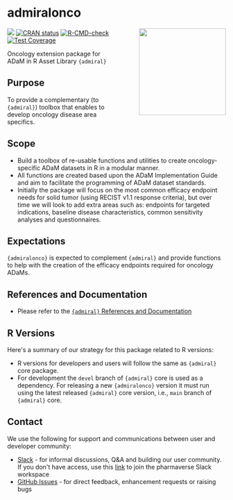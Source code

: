 # admiralonco

<img src="man/figures/logo.png" align="right" width="200" style="margin-left:50px;"/>

<!-- badges: start -->
[<img src="http://pharmaverse.org/shields/admiral.svg">](https://pharmaverse.org)
[![CRAN status](https://www.r-pkg.org/badges/version/admiralonco)](https://CRAN.R-project.org/package=admiralonco)
[![R-CMD-check](https://github.com/pharmaverse/admiralonco/actions/workflows/R-CMD-check.yml/badge.svg)](https://github.com/pharmaverse/admiralonco/actions/workflows/R-CMD-check.yml)
[![Test Coverage](https://raw.githubusercontent.com/pharmaverse/admiralonco/badges/devel/test-coverage.svg)](https://github.com/pharmaverse/admiralonco/actions/workflows/code-coverage.yml)
<!-- badges: end -->

Oncology extension package for ADaM in R Asset Library `{admiral}`

## Purpose

To provide a complementary (to `{admiral}`) toolbox that enables to develop oncology disease area specifics.

## Scope

* Build a toolbox of re-usable functions and utilities to create oncology-specific ADaM datasets in R in a modular manner.
* All functions are created based upon the ADaM Implementation Guide and aim to facilitate the programming of ADaM dataset standards.
* Initially the package will focus on the most common efficacy endpoint needs for solid tumor (using RECIST v1.1 response criteria),
but over time we will look to add extra areas such as: endpoints for targeted indications, baseline disease characteristics, common
sensitivity analyses and questionnaires.

## Expectations

`{admiralonco}` is expected to complement `{admiral}` and provide functions to help with the creation of the efficacy endpoints required for oncology ADaMs.

## References and Documentation

* Please refer to the [`{admiral}` References and Documentation](https://pharmaverse.github.io/admiral/index.html#references-and-documentation)

## R Versions

Here's a summary of our strategy for this package related to R versions:

* R versions for developers and users will follow the same as `{admiral}` core package.
* For development the `devel` branch of `{admiral}` core is used as a dependency. For releasing a new `{admiralonco}` version it must run using the latest released `{admiral}` core version, i.e., `main` branch of `{admiral}` core.


## Contact

We use the following for support and communications between user and developer community:

* [Slack](https://app.slack.com/client/T028PB489D3/C02M8KN8269) - for informal discussions, Q&A and building our user community. If you don't have access, use this [link](https://join.slack.com/t/pharmaverse/shared_invite/zt-yv5atkr4-Np2ytJ6W_QKz_4Olo7Jo9A) to join the pharmaverse Slack workspace
* [GitHub Issues](https://github.com/pharmaverse/admiralonco/issues) - for direct feedback, enhancement requests or raising bugs
